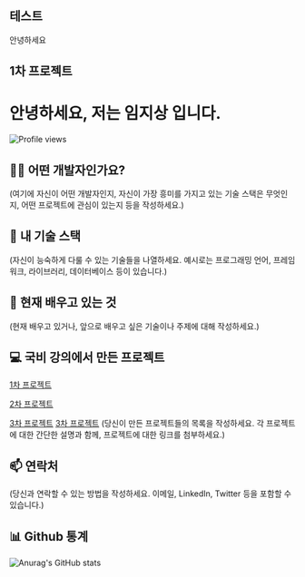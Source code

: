 <!-- ![header](https://capsule-render.vercel.app/api?type=Waving&text=TERO1115&color=random)<br> -->
<h2>테스트</h2>
안녕하세요

<h2>1차 프로젝트</h2>


# 안녕하세요, 저는 임지상 입니다.

![Profile views](https://gpvc.arturio.dev/tero1115)

## 👨‍💻 어떤 개발자인가요?

(여기에 자신이 어떤 개발자인지, 자신이 가장 흥미를 가지고 있는 기술 스택은 무엇인지, 어떤 프로젝트에 관심이 있는지 등을 작성하세요.)

## 🚀 내 기술 스택

(자신이 능숙하게 다룰 수 있는 기술들을 나열하세요. 예시로는 프로그래밍 언어, 프레임워크, 라이브러리, 데이터베이스 등이 있습니다.)

## 🌱 현재 배우고 있는 것

(현재 배우고 있거나, 앞으로 배우고 싶은 기술이나 주제에 대해 작성하세요.)

## 💻 국비 강의에서 만든 프로젝트

[1차 프로젝트](https://github.com/tero1115/Springboot-MyBatis-Recruitment-Project)

[2차 프로젝트](https://github.com/tero1115/Springboot-MyBatis-Recruitment-Project-V2-RestAPI)

[3차 프로젝트](https://github.com/ReadMeCorporation/user_server_ReadMe)
[3차 프로젝트](https://github.com/ReadMeCorporation/admin_server_ReadMe)
(당신이 만든 프로젝트들의 목록을 작성하세요. 각 프로젝트에 대한 간단한 설명과 함께, 프로젝트에 대한 링크를 첨부하세요.)

## 📫 연락처

(당신과 연락할 수 있는 방법을 작성하세요. 이메일, LinkedIn, Twitter 등을 포함할 수 있습니다.)

## 📊 Github 통계

![Anurag's GitHub stats](https://github-readme-stats.vercel.app/api?username=tero1115&&show_icons=true&theme=default)
